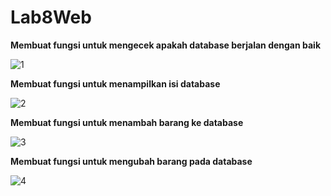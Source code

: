 # Lab8Web

**Membuat fungsi untuk mengecek apakah database berjalan dengan baik**


![1](https://user-images.githubusercontent.com/39154644/120254529-4146e880-c2b4-11eb-9e77-43dc130288d1.PNG)


**Membuat fungsi untuk menampilkan isi database**


![2](https://user-images.githubusercontent.com/39154644/120254562-515ec800-c2b4-11eb-9edd-848b9242b6d7.PNG)


**Membuat fungsi untuk menambah barang ke database**


![3](https://user-images.githubusercontent.com/39154644/120254586-5f144d80-c2b4-11eb-9acb-55334286571c.PNG)


**Membuat fungsi untuk mengubah barang pada database**


![4](https://user-images.githubusercontent.com/39154644/120254601-650a2e80-c2b4-11eb-86f3-8651e719dd9c.PNG)


